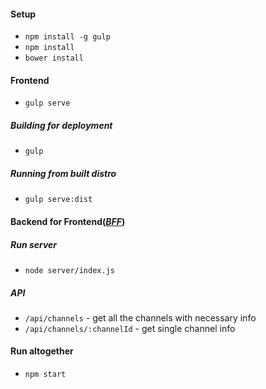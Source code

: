 #### Setup
   - `npm install -g gulp`
   - `npm install`
   - `bower install`

#### Frontend
   - `gulp serve`

##### Building for deployment
   - `gulp`

##### Running from built distro
   - `gulp serve:dist`

#### Backend for Frontend(*[BFF](http://samnewman.io/patterns/architectural/bff/)*)

##### Run server
   - `node server/index.js`

##### API
   - `/api/channels` - get all the channels with necessary info
   - `/api/channels/:channelId` - get single channel info

#### Run altogether
   - `npm start`
